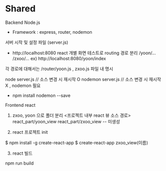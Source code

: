 # Shared

Backend Node.js
* Framework : express, router, nodemon

서버 시작 및 설정 파일 (server.js)
* http://localhost:8080
react 개별 화면 테스트로 routing 경로 분리
/yoon/...
/zxoo/...
ex) http://localhost:8080/yoon/index

각 경로에 대해서는 /router/yoon.js , zxoo.js 파일 내 명시

node server.js // 소스 변경 시 재시작 O
nodemon server.js // 소스 변경 시 재시작 X , nodemon 필요
* npm install nodemon --save

Frontend react

1. zxoo, yoon 으로 폴더 분리
<프로젝트 내부 react 뷰 소스 경로>
react_part/yoon_view
react_part/zxoo_view -- 미생성

2. react 프로젝트 init

$ npm install -g create-react-app
$ create-react-app zxoo_view(이름)

3. react 빌드

npm run build